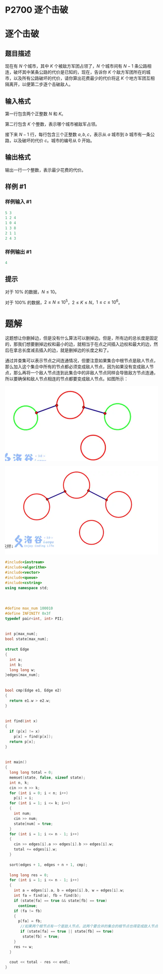 # P2700 逐个击破

# 逐个击破

## 题目描述

现在有 $N$ 个城市，其中 $K$ 个被敌方军团占领了，$N$ 个城市间有 $N-1$ 条公路相连，破坏其中某条公路的代价是已知的，现在，告诉你 $K$ 个敌方军团所在的城市，以及所有公路破坏的代价，请你算出花费最少的代价将这 $K$ 个地方军团互相隔离开，以便第二步逐个击破敌人。

## 输入格式

第一行包含两个正整数 $N$ 和 $K$。

第二行包含 $K$ 个整数，表示哪个城市被敌军占领。

接下来 $N-1$ 行，每行包含三个正整数 $a,b,c$，表示从 $a$ 城市到 $b$ 城市有一条公路，以及破坏的代价 $c$。城市的编号从 $0$ 开始。

## 输出格式

输出一行一个整数，表示最少花费的代价。

## 样例 #1

### 样例输入 #1

```c++
5 3
1 2 4
1 0 4
1 3 8
2 1 1
2 4 3
```

### 样例输出 #1

```c++
4
```

## 提示

对于 $10\%$ 的数据，$N\le 10$。

对于 $100\%$ 的数据，$2\le N\le10^5$，$2\le K\le N$，$1\le c\le 10^6$。

# 题解

这题想让你删掉边，但是没有什么算法可以删掉边。但是，所有边的总长度是固定的，那我们想要删掉边权和最小的边，就相当于在点之间插入边权和最大的边，然后在拿总长度减去插入的边，就是删掉边的长度之和了。

通过并查集可以表示节点之间连通情况，但要注意如果集合中根节点是敌人节点，那么加入这个集合中所有的节点都必须变成敌人节点，因为如果没有变成敌人节点，那么再将一个敌人节点连到此集合中的非敌人节点同样会导致敌方节点连通，所以要确保和敌人节点相连的节点都要变成敌人节点。如图所示：

![](image/image_qilkXeWHLW.png)

![](image/image_7BPB2I0Huf.png)

```c++
#include<iostream>
#include<algorithm>
#include<vector>
#include<queue>
#include<cstring>
using namespace std;



#define max_num 100010
#define INFINITY 0x3f
typedef pair<int, int> PII;


int p[max_num];
bool state[max_num];

struct Edge
{
  int a;
  int b;
  long long w;
}edges[max_num];


bool cmp(Edge e1, Edge e2)
{
  return e1.w > e2.w;
}


int find(int x)
{
  if (p[x] != x)
    p[x] = find(p[x]);
  return p[x];
}


int main()
{
  long long total = 0;
  memset(state, false, sizeof state);
  int n, k;
  cin >> n >> k;
  for (int i = 0; i < n; i++)
    p[i] = i;
  for (int i = 1; i <= k; i++)
  {
    int num;
    cin >> num;
    state[num] = true;
  }
  for (int i = 1; i <= n - 1; i++)
  {
    cin >> edges[i].a >> edges[i].b >> edges[i].w;
    total += edges[i].w;
  }

  sort(edges + 1, edges + n + 1, cmp);

  long long res = 0;
  for (int i = 1; i <= n - 1; i++)
  {
    int a = edges[i].a, b = edges[i].b, w = edges[i].w;
    int fa = find(a), fb = find(b);
    if (state[fa] == true && state[fb] == true)
      continue;
    if (fa != fb)
    {
      p[fa] = fb;
       //如果两个根节点有一个是敌人节点，这两个要合并的集合的根节点也得变成敌人节点 
       if (state[fa] == true || state[fb] == true) 
        state[fb] = true;
    }
    res += w;
  }

  cout << total - res << endl;
}
```

